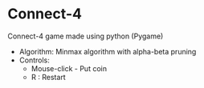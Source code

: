 # Connect-4
Connect-4 game made using python (Pygame) 

- Algorithm: Minmax algorithm with alpha-beta pruning
- Controls:
  - Mouse-click - Put coin
  - R : Restart
